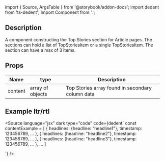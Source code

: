 import { Source, ArgsTable } from '@storybook/addon-docs';
import dedent from 'ts-dedent';
import Component from '.';

## Description

A component constructing the Top Stories section for Article pages. The sections can hold a list of TopStoriesItem or a single TopStoriesItem. The section can have a max of 3 items.

## Props

| Name    | type             | Description                                      |
| ------- | ---------------- | ------------------------------------------------ |
| content | array of objects | Top Stories array found in secondary column data |

## Example ltr/rtl

<Source
  language="jsx"
  dark
  type="code"
  code={dedent`
    const contentExample = [
                    {
                     headlines: {headline: "headline1"},
                     timestamp: 123456789,
                     ...
                    },
                    {
                     headlines: {headline: "headline2"},
                     timestamp: 123456789,
                     ...
                    },
                    {
                     headlines: {headline: "headline3"},
                     timestamp: 123456789,
                     ...
                    },
                    ...
                ]

<TopStoriesSection content={contentExample} />
`} />
